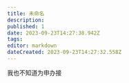 ```yaml
---
title: 未命名
description: 
published: 1
date: 2023-09-23T14:27:38.942Z
tags: 
editor: markdown
dateCreated: 2023-09-23T14:27:32.558Z
---
```


我也不知道为申办接
